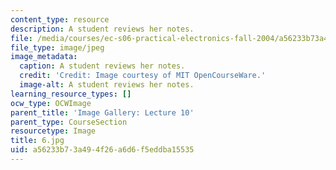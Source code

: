 ```yaml
---
content_type: resource
description: A student reviews her notes.
file: /media/courses/ec-s06-practical-electronics-fall-2004/a56233b73a494f26a6d6f5eddba15535_6.jpg
file_type: image/jpeg
image_metadata:
  caption: A student reviews her notes.
  credit: 'Credit: Image courtesy of MIT OpenCourseWare.'
  image-alt: A student reviews her notes.
learning_resource_types: []
ocw_type: OCWImage
parent_title: 'Image Gallery: Lecture 10'
parent_type: CourseSection
resourcetype: Image
title: 6.jpg
uid: a56233b7-3a49-4f26-a6d6-f5eddba15535
---
```


